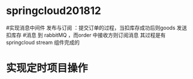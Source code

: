 # springcloud201812
#实现消息中间件 发布与订阅 ：提交订单的过程，当扣库存成功后则goods 发送 扣库存
#消息 到 rabbitMQ ，而order 中接收方则订阅消息 其过程是有springcloud stream 组件完成的
# 实现定时项目操作
